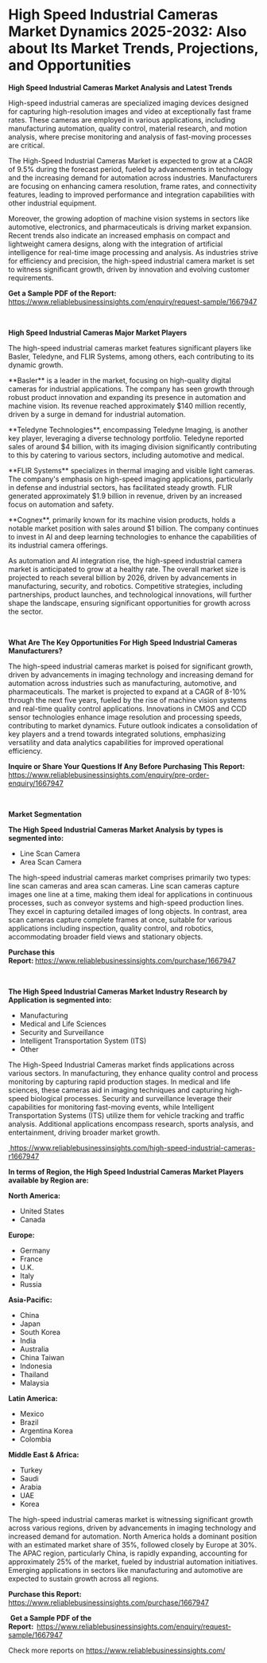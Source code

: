 <p><h1>High Speed Industrial Cameras Market Dynamics 2025-2032: Also about Its Market Trends, Projections, and Opportunities</h1></p><p><strong>High Speed Industrial Cameras Market Analysis and Latest Trends</strong></p>
<p><p>High-speed industrial cameras are specialized imaging devices designed for capturing high-resolution images and video at exceptionally fast frame rates. These cameras are employed in various applications, including manufacturing automation, quality control, material research, and motion analysis, where precise monitoring and analysis of fast-moving processes are critical. </p><p>The High-Speed Industrial Cameras Market is expected to grow at a CAGR of 9.5% during the forecast period, fueled by advancements in technology and the increasing demand for automation across industries. Manufacturers are focusing on enhancing camera resolution, frame rates, and connectivity features, leading to improved performance and integration capabilities with other industrial equipment. </p><p>Moreover, the growing adoption of machine vision systems in sectors like automotive, electronics, and pharmaceuticals is driving market expansion. Recent trends also indicate an increased emphasis on compact and lightweight camera designs, along with the integration of artificial intelligence for real-time image processing and analysis. As industries strive for efficiency and precision, the high-speed industrial camera market is set to witness significant growth, driven by innovation and evolving customer requirements.</p></p>
<p><strong>Get a Sample PDF of the Report:&nbsp;</strong> <a href="https://www.reliablebusinessinsights.com/enquiry/request-sample/1667947?utm_campaign=2440&utm_medium=2&utm_source=Github&utm_content=ia&utm_term=06032025&utm_id=high-speed-industrial-cameras">https://www.reliablebusinessinsights.com/enquiry/request-sample/1667947</a></p>
<p>&nbsp;</p>
<p><strong>High Speed Industrial Cameras Major Market Players</strong></p>
<p><p>The high-speed industrial cameras market features significant players like Basler, Teledyne, and FLIR Systems, among others, each contributing to its dynamic growth. </p><p>**Basler** is a leader in the market, focusing on high-quality digital cameras for industrial applications. The company has seen growth through robust product innovation and expanding its presence in automation and machine vision. Its revenue reached approximately $140 million recently, driven by a surge in demand for industrial automation.</p><p>**Teledyne Technologies**, encompassing Teledyne Imaging, is another key player, leveraging a diverse technology portfolio. Teledyne reported sales of around $4 billion, with its imaging division significantly contributing to this by catering to various sectors, including automotive and medical.</p><p>**FLIR Systems** specializes in thermal imaging and visible light cameras. The company's emphasis on high-speed imaging applications, particularly in defense and industrial sectors, has facilitated steady growth. FLIR generated approximately $1.9 billion in revenue, driven by an increased focus on automation and safety.</p><p>**Cognex**, primarily known for its machine vision products, holds a notable market position with sales around $1 billion. The company continues to invest in AI and deep learning technologies to enhance the capabilities of its industrial camera offerings.</p><p>As automation and AI integration rise, the high-speed industrial camera market is anticipated to grow at a healthy rate. The overall market size is projected to reach several billion by 2026, driven by advancements in manufacturing, security, and robotics. Competitive strategies, including partnerships, product launches, and technological innovations, will further shape the landscape, ensuring significant opportunities for growth across the sector.</p></p>
<p>&nbsp;</p>
<p><strong>What Are The Key Opportunities For High Speed Industrial Cameras Manufacturers?</strong></p>
<p><p>The high-speed industrial cameras market is poised for significant growth, driven by advancements in imaging technology and increasing demand for automation across industries such as manufacturing, automotive, and pharmaceuticals. The market is projected to expand at a CAGR of 8-10% through the next five years, fueled by the rise of machine vision systems and real-time quality control applications. Innovations in CMOS and CCD sensor technologies enhance image resolution and processing speeds, contributing to market dynamics. Future outlook indicates a consolidation of key players and a trend towards integrated solutions, emphasizing versatility and data analytics capabilities for improved operational efficiency.</p></p>
<p><strong>Inquire or Share Your Questions If Any Before Purchasing This Report:</strong> <a href="https://www.reliablebusinessinsights.com/enquiry/pre-order-enquiry/1667947?utm_campaign=2440&utm_medium=2&utm_source=Github&utm_content=ia&utm_term=06032025&utm_id=high-speed-industrial-cameras">https://www.reliablebusinessinsights.com/enquiry/pre-order-enquiry/1667947</a></p>
<p>&nbsp;</p>
<p><strong>Market Segmentation</strong></p>
<p><strong>The High Speed Industrial Cameras Market Analysis by types is segmented into:</strong></p>
<p><ul><li>Line Scan Camera</li><li>Area Scan Camera</li></ul></p>
<p><p>The high-speed industrial cameras market comprises primarily two types: line scan cameras and area scan cameras. Line scan cameras capture images one line at a time, making them ideal for applications in continuous processes, such as conveyor systems and high-speed production lines. They excel in capturing detailed images of long objects. In contrast, area scan cameras capture complete frames at once, suitable for various applications including inspection, quality control, and robotics, accommodating broader field views and stationary objects.</p></p>
<p><strong>Purchase this Report:&nbsp;</strong><a href="https://www.reliablebusinessinsights.com/purchase/1667947?utm_campaign=2440&utm_medium=2&utm_source=Github&utm_content=ia&utm_term=06032025&utm_id=high-speed-industrial-cameras">https://www.reliablebusinessinsights.com/purchase/1667947</a></p>
<p>&nbsp;</p>
<p><strong>The High Speed Industrial Cameras Market Industry Research by Application is segmented into:</strong></p>
<p><ul><li>Manufacturing</li><li>Medical and Life Sciences</li><li>Security and Surveillance</li><li>Intelligent Transportation System (ITS)</li><li>Other</li></ul></p>
<p><p>The High-Speed Industrial Cameras market finds applications across various sectors. In manufacturing, they enhance quality control and process monitoring by capturing rapid production stages. In medical and life sciences, these cameras aid in imaging techniques and capturing high-speed biological processes. Security and surveillance leverage their capabilities for monitoring fast-moving events, while Intelligent Transportation Systems (ITS) utilize them for vehicle tracking and traffic analysis. Additional applications encompass research, sports analysis, and entertainment, driving broader market growth.</p></p>
<p><a href="https://www.reliablebusinessinsights.com/high-speed-industrial-cameras-r1667947?utm_campaign=2440&utm_medium=2&utm_source=Github&utm_content=ia&utm_term=06032025&utm_id=high-speed-industrial-cameras">&nbsp;https://www.reliablebusinessinsights.com/high-speed-industrial-cameras-r1667947</a></p>
<p><strong>In terms of Region, the High Speed Industrial Cameras Market Players available by Region are:</strong></p>
<p>
    <p> <strong> North America: </strong>
        <ul>
            <li>United States</li>
            <li>Canada</li>
        </ul>
        </p> 
    <p> <strong> Europe: </strong>
        <ul>
            <li>Germany</li>
            <li>France</li>
            <li>U.K.</li>
            <li>Italy</li>
            <li>Russia</li>
        </ul>
        </p> 
    <p> <strong> Asia-Pacific: </strong>
        <ul>
            <li>China</li>
            <li>Japan</li>
            <li>South Korea</li>
            <li>India</li>
            <li>Australia</li>
            <li>China Taiwan</li>
            <li>Indonesia</li>
            <li>Thailand</li>
            <li>Malaysia</li>
        </ul>
        </p> 
    <p> <strong> Latin America: </strong>
        <ul>
            <li>Mexico</li>
            <li>Brazil</li>
            <li>Argentina Korea</li>
            <li>Colombia</li>
        </ul>
        </p> 
    <p> <strong> Middle East & Africa: </strong>
        <ul>
            <li>Turkey</li>
            <li>Saudi</li>
            <li>Arabia</li>
            <li>UAE</li>
            <li>Korea</li>
        </ul>
    </p>
    </p>
<p><p>The high-speed industrial cameras market is witnessing significant growth across various regions, driven by advancements in imaging technology and increased demand for automation. North America holds a dominant position with an estimated market share of 35%, followed closely by Europe at 30%. The APAC region, particularly China, is rapidly expanding, accounting for approximately 25% of the market, fueled by industrial automation initiatives. Emerging applications in sectors like manufacturing and automotive are expected to sustain growth across all regions.</p></p>
<p><strong>Purchase this Report: </strong><a href="https://www.reliablebusinessinsights.com/purchase/1667947?utm_campaign=2440&utm_medium=2&utm_source=Github&utm_content=ia&utm_term=06032025&utm_id=high-speed-industrial-cameras">https://www.reliablebusinessinsights.com/purchase/1667947</a></p>
<p>&nbsp;<strong>Get a Sample PDF of the Report:&nbsp;&nbsp;</strong><a href="https://www.reliablebusinessinsights.com/enquiry/request-sample/1667947?utm_campaign=2440&utm_medium=2&utm_source=Github&utm_content=ia&utm_term=06032025&utm_id=high-speed-industrial-cameras">https://www.reliablebusinessinsights.com/enquiry/request-sample/1667947</a></p>
<p><strong></strong></p>
<p>Check more reports on <a href="https://www.reliablebusinessinsights.com/?utm_campaign=2440&utm_medium=2&utm_source=Github&utm_content=ia&utm_term=06032025&utm_id=high-speed-industrial-cameras">https://www.reliablebusinessinsights.com/</a></p>